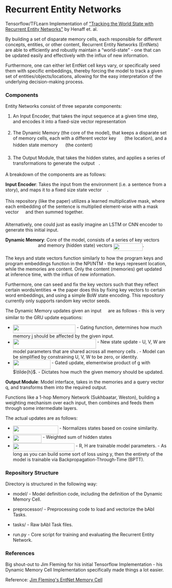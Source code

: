 # Recurrent Entity Networks
Tensorflow/TFLearn Implementation of ["Tracking the World State with Recurrent Entity Networks"](https://arxiv.org/abs/1612.03969) by Henaff et. al.

By building a set of disparate memory cells, each responsible for different concepts, entities, or other content, Recurrent Entity Networks (EntNets) are able to efficiently and robustly maintain a “world-state” - one that can be updated easily and effectively with the influx of new information. 

Furthermore, one can either let EntNet cell keys vary, or specifically seed them with specific embeddings, thereby forcing the model to track a given set of entities/objects/locations, allowing for the easy interpretation of the underlying decision-making process.

### Components ###

Entity Networks consist of three separate components:

1) An Input Encoder, that takes the input sequence at a given time step, and encodes it into a fixed-size vector representation <img src="https://rawgit.com/siddk/entity-network/master/eval/svgs/1f1c28e0a1b1708c6889fb006c886784.svg?invert_in_darkmode" align=middle width=12.623985pt height=14.10255pt/>

2) The Dynamic Memory (the core of the model), that keeps a disparate set of memory cells, each with a different vector key <img src="https://rawgit.com/siddk/entity-network/master/eval/svgs/40cca55dbe7b8452cf1ede03d21fe3ed.svg?invert_in_darkmode" align=middle width=17.806305pt height=14.10255pt/> (the location), and a hidden state memory <img src="https://rawgit.com/siddk/entity-network/master/eval/svgs/6d22be1359e204374e6f0b45e318d561.svg?invert_in_darkmode" align=middle width=15.517425pt height=22.74591pt/> (the content)

3) The Output Module, that takes the hidden states, and applies a series of transformations to generate the output <img src="https://rawgit.com/siddk/entity-network/master/eval/svgs/deceeaf6940a8c7a5a02373728002b0f.svg?invert_in_darkmode" align=middle width=8.61696pt height=14.10255pt/>.

A breakdown of the components are as follows:

**Input Encoder**: Takes the input from the environment (i.e. a sentence from a story), and maps it to a fixed size state vector <img src="https://rawgit.com/siddk/entity-network/master/eval/svgs/1f1c28e0a1b1708c6889fb006c886784.svg?invert_in_darkmode" align=middle width=12.623985pt height=14.10255pt/>.

This repository (like the paper) utilizes a learned multiplicative mask, where each embedding of the sentence is multiplied element-wise with a mask vector <img src="https://rawgit.com/siddk/entity-network/master/eval/svgs/9b6dbadab1b122f6d297345e9d3b8dd7.svg?invert_in_darkmode" align=middle width=12.65154pt height=22.74591pt/> and then summed together. 

Alternatively, one could just as easily imagine an LSTM or CNN encoder to generate this initial input.

**Dynamic Memory**: Core of the model, consists of a series of key vectors <img src="https://rawgit.com/siddk/entity-network/master/eval/svgs/5ccebbf530ff52e71bfb606d574fdaca.svg?invert_in_darkmode" align=middle width=98.039205pt height=14.10255pt/> and memory (hidden state) vectors <img src="https://rawgit.com/siddk/entity-network/master/eval/svgs/68db9e670b455c9eef5d6b82287b3676.svg?invert_in_darkmode" align=middle width=91.17273pt height=22.74591pt/>.

The keys and state vectors function similarly to how the program keys and program embeddings function in the NPI/NTM - the keys represent location, while the memories are content.
Only the content (memories) get updated at inference time, with the influx of new information. 

Furthermore, one can seed and fix the key vectors such that they reflect certain words/entities => the paper does this by fixing key vectors to certain word embeddings, and using a simple BoW state encoding.
This repository currently only supports random key vector seeds.

The Dynamic Memory updates given an input <img src="https://rawgit.com/siddk/entity-network/master/eval/svgs/1f1c28e0a1b1708c6889fb006c886784.svg?invert_in_darkmode" align=middle width=12.623985pt height=14.10255pt/> are as follows - this is very similar to the GRU update equations:

+ <img src="https://rawgit.com/siddk/entity-network/master/eval/svgs/e30634013819f430680ff7d9d2d67190.svg?invert_in_darkmode" align=middle width=195.352245pt height=27.59823pt/> 
    - Gating function, determines how much memory j should be affected by the given input.

+ <img src="https://rawgit.com/siddk/entity-network/master/eval/svgs/070eb4a8ad370755d533e0f8c6dea9aa.svg?invert_in_darkmode" align=middle width=259.068645pt height=30.55107pt/> 
    - New state update - U, V, W are model parameters that are shared across all memory cells .
    - Model can be simplified by constraining U, V, W to be zero, or identity.

+ <img src="https://rawgit.com/siddk/entity-network/master/eval/svgs/1f3fc749aea58a01cb3dfe4942924983.svg?invert_in_darkmode" align=middle width=116.74773pt height=30.55107pt/>
    - Gated update, elementwise product of g with $\tilde{h}$.
    - Dictates how much the given memory should be updated.

**Output Module**: Model interface, takes in the memories and a query vector q, and transforms them into the required output.

Functions like a 1-hop Memory Network (Sukhbaatar, Weston), building a weighting mechanism over each input, then combines and feeds them through some intermediate layers. 

The actual updates are as follows:

+ <img src="https://rawgit.com/siddk/entity-network/master/eval/svgs/95f55f07bc9f2f920afdda389426a490.svg?invert_in_darkmode" align=middle width=141.104535pt height=27.59823pt/>
    - Normalizes states based on cosine similarity.
+ <img src="https://rawgit.com/siddk/entity-network/master/eval/svgs/341317311489f34a57af823138e4fd8a.svg?invert_in_darkmode" align=middle width=88.94622pt height=24.65793pt/>
    - Weighted sum of hidden states
+ <img src="https://rawgit.com/siddk/entity-network/master/eval/svgs/0ac5cd1ce89de7dbc1e4329a272457d6.svg?invert_in_darkmode" align=middle width=192.040695pt height=24.56553pt/> 
    - R, H are trainable model parameters.
    - As long as you can build some sort of loss using y, then the entirety of the model is trainable via Backpropagation-Through-Time (BPTT).

### Repository Structure ###
Directory is structured in the following way:

+ model/ - Model definition code, including the definition of the Dynamic Memory Cell.

+ preprocessor/ - Preprocessing code to load and vectorize the bAbI Tasks.

+ tasks/ - Raw bAbI Task files.

+ run.py - Core script for training and evaluating the Recurrent Entity Network. 

### References ###
Big shout-out to Jim Fleming for his initial Tensorflow Implementation - his Dynamic Memory Cell Implementation 
specifically made things a lot easier.

Reference: [Jim Fleming's EntNet Memory Cell](https://github.com/jimfleming/recurrent-entity-networks/blob/master/entity_networks/dynamic_memory_cell.py)
